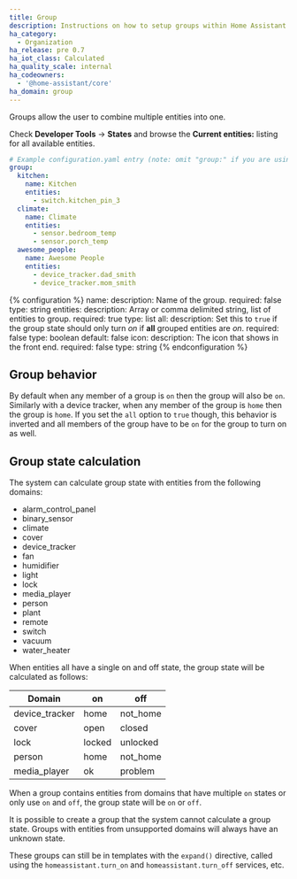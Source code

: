 ```yaml
---
title: Group
description: Instructions on how to setup groups within Home Assistant.
ha_category:
  - Organization
ha_release: pre 0.7
ha_iot_class: Calculated
ha_quality_scale: internal
ha_codeowners:
  - '@home-assistant/core'
ha_domain: group
---
```


Groups allow the user to combine multiple entities into one.

Check **Developer Tools** -> **States** and browse the **Current entities:** listing for all available entities.

```yaml
# Example configuration.yaml entry (note: omit "group:" if you are using this example in groups.yaml file)
group:
  kitchen:
    name: Kitchen
    entities:
      - switch.kitchen_pin_3
  climate:
    name: Climate
    entities:
      - sensor.bedroom_temp
      - sensor.porch_temp
  awesome_people:
    name: Awesome People
    entities:
      - device_tracker.dad_smith
      - device_tracker.mom_smith
```

{% configuration %}
name:
  description: Name of the group.
  required: false
  type: string
entities:
  description: Array or comma delimited string, list of entities to group.
  required: true
  type: list
all:
  description: Set this to `true` if the group state should only turn *on* if **all** grouped entities are *on*.
  required: false
  type: boolean
  default: false
icon:
  description: The icon that shows in the front end.
  required: false
  type: string
{% endconfiguration %}

## Group behavior

By default when any member of a group is `on` then the group will also be `on`. Similarly with a device tracker, when any member of the group is `home` then the group is `home`. If you set the `all` option to `true` though, this behavior is inverted and all members of the group have to be `on` for the group to turn on as well.

## Group state calculation

The system can calculate group state with entities from the following domains:

* alarm_control_panel
* binary_sensor
* climate
* cover
* device_tracker
* fan
* humidifier
* light
* lock
* media_player
* person
* plant
* remote
* switch
* vacuum
* water_heater

When entities all have a single on and off state, the group state will
be calculated as follows:

| Domain            | on     | off      |
|-------------------|--------|----------|
| device_tracker    | home   | not_home |
| cover             | open   | closed   |
| lock              | locked | unlocked |
| person            | home   | not_home |
| media_player      | ok     | problem  |

When a group contains entities from domains that have multiple `on` states or only use `on`
and `off`, the group state will be `on` or `off`.

It is possible to create a group that the system cannot calculate a group state.
Groups with entities from unsupported domains will always have an unknown state.

These groups can still be in templates with the `expand()` directive, called using the
`homeassistant.turn_on` and `homeassistant.turn_off` services, etc.
